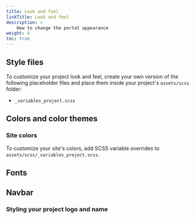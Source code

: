 ```yaml
---
title: Look and feel
linkTitle: Look and feel
description: >
    How to change the portal appearance
weight: 4
toc: true
---
```


## Style files 

To customize your project look and feel, create your own version of the following placeholder files and place them inside your project's `assets/scss` folder: 

- `_variables_project.scss`

## Colors and color themes 

### Site colors 

To customize your site's colors, add SCSS variable overrides to `assets/scss/_variables_project.scss`. 

## Fonts 

## Navbar

### Styling your project logo and name 

